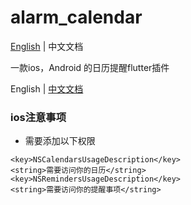 # alarm_calendar

[English](README.md) | 中文文档

一款ios，Android 的日历提醒flutter插件

English | [中文文档](README_zh.md)

### ios注意事项

- 需要添加以下权限

```
<key>NSCalendarsUsageDescription</key>
<string>需要访问你的日历</string>
<key>NSRemindersUsageDescription</key>
<string>需要访问你的提醒事项</string>
```
